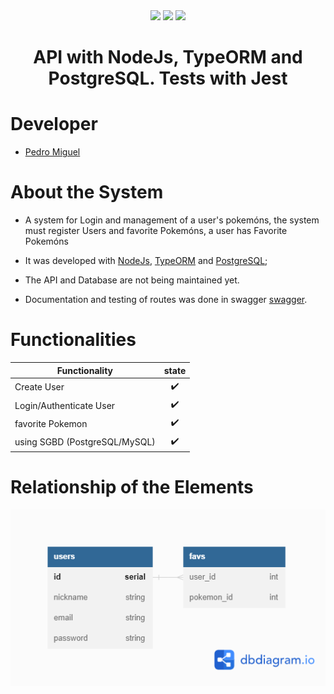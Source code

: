 <div align="center" display="flex">
  <img height="100px" src="https://cdn.jsdelivr.net/gh/devicons/devicon/icons/nodejs/nodejs-original-wordmark.svg" />
  <img height="70px" src='https://upload.wikimedia.org/wikipedia/commons/thumb/2/29/Postgresql_elephant.svg/1200px-Postgresql_elephant.svg.png'>
  <img height="70px" src='https://avatars.githubusercontent.com/u/53864671?v=4'>
  <h1 align="center">API with NodeJs, TypeORM and PostgreSQL. Tests with Jest</h1>
</div>

# Developer

<ul>
  <li><a href="https://github.com/PedroMiguel7">Pedro Miguel</a></li>
</ul>

# About the System

- A system for Login and management of a user's pokemóns, the system must register Users and favorite Pokemóns, a user has Favorite Pokemóns

- It was developed with [NodeJs](https://nodejs.org/en/), [TypeORM](https://typeorm.io/) and [PostgreSQL](https://www.postgresql.org);
- The API and Database are not being maintained yet.
- Documentation and testing of routes was done in swagger [swagger](https://app.swaggerhub.com/apis/PedroMiguel7/pokedeks_backend/1.0.0).

# Functionalities

| Functionality                         | state |
| -------------------------------------- | :----: |
| Create User                         |   ✔️   |
| Login/Authenticate User               |   ✔️   |
| favorite Pokemon                        |   ✔️   |
| using SGBD (PostgreSQL/MySQL) |   ✔️   |

# Relationship of the Elements

<img src="./src/img/BD.png" />
